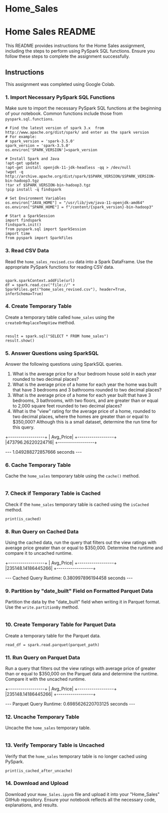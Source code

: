 # Home_Sales

# Home Sales README

This README provides instructions for the Home Sales assignment, including the steps to perform using PySpark SQL functions. Ensure you follow these steps to complete the assignment successfully.

## Instructions

This assignment was completed using Google Colab.

### 1. Import Necessary PySpark SQL Functions

Make sure to import the necessary PySpark SQL functions at the beginning of your notebook. Common functions include those from `pyspark.sql.functions`.

```import os
# Find the latest version of spark 3.x  from http://www.apache.org/dist/spark/ and enter as the spark version
# For example:
# spark_version = 'spark-3.5.0'
spark_version = 'spark-3.5.0'
os.environ['SPARK_VERSION']=spark_version

# Install Spark and Java
!apt-get update
!apt-get install openjdk-11-jdk-headless -qq > /dev/null
!wget -q http://archive.apache.org/dist/spark/$SPARK_VERSION/$SPARK_VERSION-bin-hadoop3.tgz
!tar xf $SPARK_VERSION-bin-hadoop3.tgz
!pip install -q findspark

# Set Environment Variables
os.environ["JAVA_HOME"] = "/usr/lib/jvm/java-11-openjdk-amd64"
os.environ["SPARK_HOME"] = f"/content/{spark_version}-bin-hadoop3"

# Start a SparkSession
import findspark
findspark.init()
from pyspark.sql import SparkSession
import time
from pyspark import SparkFiles
```

### 3. Read CSV Data

Read the `home_sales_revised.csv` data into a Spark DataFrame. Use the appropriate PySpark functions for reading CSV data.

```url = "https://2u-data-curriculum-team.s3.amazonaws.com/dataviz-classroom/v1.2/22-big-data/home_sales_revised.csv"

spark.sparkContext.addFile(url)
df = spark.read.csv("file://" + SparkFiles.get("home_sales_revised.csv"), header=True, inferSchema=True)
```

### 4. Create Temporary Table

Create a temporary table called `home_sales` using the `createOrReplaceTempView` method.

```df.createOrReplaceTempView('home_sales')

result = spark.sql("SELECT * FROM home_sales")
result.show()
```

### 5. Answer Questions using SparkSQL

Answer the following questions using SparkSQL queries.
1. What is the average price for a four bedroom house sold in each year rounded to two decimal places?
2. What is the average price of a home for each year the home was built that have 3 bedrooms and 3 bathrooms rounded to two decimal places?
3. What is the average price of a home for each year built that have 3 bedrooms, 3 bathrooms, with two floors, and are greater than or equal to 2,000 square feet rounded to two decimal places?
4. What is the "view" rating for the average price of a home, rounded to two decimal places, where the homes are greater than or equal to $350,000? Although this is a small dataset, determine the run time for this query.

+------------------+
|         Avg_Price|
+------------------+
|473796.26220224716|
+------------------+

--- 1.049288272857666 seconds ---

### 6. Cache Temporary Table

Cache the `home_sales` temporary table using the `cache()` method.

```--spark.sql("cache table home_sales")--
```

### 7. Check if Temporary Table is Cached

Check if the `home_sales` temporary table is cached using the `isCached` method.

```--is_cached = spark.catalog.isCached('home_sales')--
print(is_cached)
```

### 8. Run Query on Cached Data

Using the cached data, run the query that filters out the view ratings with average price greater than or equal to $350,000. Determine the runtime and compare it to uncached runtime.

+------------------+
|         Avg_Price|
+------------------+
|235148.14186445266|
+------------------+

--- Cached Query Runtime: 0.380997896194458 seconds ---

### 9. Partition by "date_built" Field on Formatted Parquet Data

Partition the data by the "date_built" field when writing it in Parquet format. Use the `write.partitionBy` method.

```df.write.partitionBy("date_built").parquet("/path/to/output")
```

### 10. Create Temporary Table for Parquet Data

Create a temporary table for the Parquet data.

```parquet_path = "/path/to/output"
read_df = spark.read.parquet(parquet_path)
```

### 11. Run Query on Parquet Data

Run a query that filters out the view ratings with average price of greater than or equal to $350,000 on the Parquet data and determine the runtime. Compare it with the uncached runtime.

+------------------+
|         Avg_Price|
+------------------+
|235148.14186445266|
+------------------+

--- Parquet Query Runtime: 0.6985626220703125 seconds ---

### 12. Uncache Temporary Table

Uncache the `home_sales` temporary table.

```spark.sql("uncache table home_sales")
```

### 13. Verify Temporary Table is Uncached

Verify that the `home_sales` temporary table is no longer cached using PySpark.

```is_cached_after_uncache = spark.catalog.isCached("home_sales")
print(is_cached_after_uncache)
```

### 14. Download and Upload

Download your `Home_Sales.ipynb` file and upload it into your "Home_Sales" GitHub repository. Ensure your notebook reflects all the necessary code, explanations, and results.

